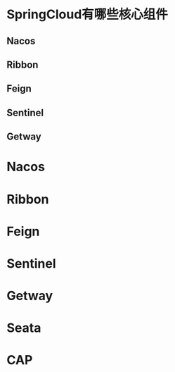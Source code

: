 # SpringCloud有哪些核心组件

## Nacos

## Ribbon

## Feign

## Sentinel

## Getway

# Nacos

# Ribbon

# Feign

# Sentinel

# Getway

# Seata

# CAP

